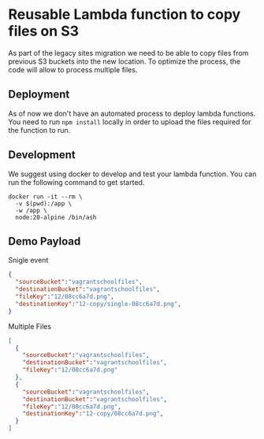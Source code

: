# Reusable Lambda function to copy files on S3

As part of the legacy sites migration we need to be able to copy files
from previous S3 buckets into the new location. 
To optimize the process, the code will allow to process multiple files.

## Deployment
As of now we don't have an automated process to deploy lambda functions.
You need to run `npm install` locally in order to upload the files 
required for the function to run.

## Development
We suggest using docker to develop and test your lambda function. 
You can run the following command to get started.

```
docker run -it --rm \
  -v $(pwd):/app \
  -w /app \
  node:20-alpine /bin/ash
```

## Demo Payload

Snigle event
```json
{
  "sourceBucket":"vagrantschoolfiles",
  "destinationBucket":"vagrantschoolfiles",
  "fileKey":"12/08cc6a7d.png",
  "destinationKey":"12-copy/single-08cc6a7d.png",
}
```

Multiple Files
```json
[
  {
    "sourceBucket":"vagrantschoolfiles",
    "destinationBucket":"vagrantschoolfiles",
    "fileKey":"12/08cc6a7d.png"
  },
  {
    "sourceBucket":"vagrantschoolfiles",
    "destinationBucket":"vagrantschoolfiles",
    "fileKey":"12/08cc6a7d.png",
    "destinationKey":"12-copy/08cc6a7d.png",
  }
]
```